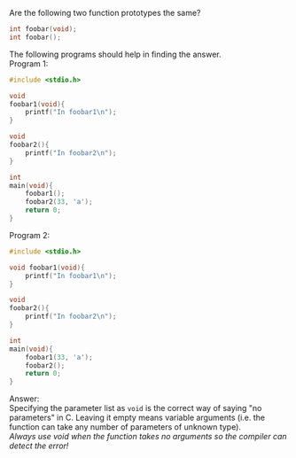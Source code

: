 Are the following two function prototypes the same?
```C
int foobar(void);
int foobar();
```
The following programs should help in finding the answer.  
Program 1:
```C
#include <stdio.h>

void 
foobar1(void){
	printf("In foobar1\n");
}

void 
foobar2(){
	printf("In foobar2\n");
}

int
main(void){
	foobar1();
	foobar2(33, 'a');
	return 0;
}
```
Program 2:
```C
#include <stdio.h>

void foobar1(void){
	printf("In foobar1\n");
}

void 
foobar2(){
	printf("In foobar2\n");
}

int 
main(void){
	foobar1(33, 'a');
	foobar2();
	return 0;
}
```
Answer:  
Specifying the parameter list as `void` is the correct way of saying "no
parameters" in C. Leaving it empty means variable arguments (i.e. the function
can take any number of parameters of unknown type).  
*Always use void when the function takes no arguments so the compiler can detect the error!*
